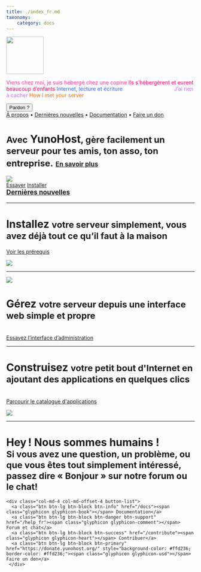 ```yaml
---
title: ./index_fr.md
taxonomy:
    category: docs
---
```

<div class="teasing-part">                                                                      

  <div class="home-logo">
    <img src="/images/ynh_logo_white_300dpi.png" width="100"/>
  </div>

  <div class="punchline">
    <p>
      <span class="yolo 1" style="color: #FF3399;">Viens chez moi, je suis hébergé chez une copine</span>
      <span class="yolo 2" style="color: #FF0066;">Ils s’hébergèrent et eurent beaucoup d’enfants</span>
      <span class="yolo 3" style="color: #3366FF;">Internet, lecture et écriture</span>
      <span class="yolo 4" style="color: #FFFFFF;">monsieur@michu.fr</span>
      <span class="yolo 5" style="color: #CC66FF;">J’ai rien à cacher</span>
      <span class="yolo 6" style="color: #FF6600;">How I met your server</span>
    </p>
    <button class="btn btn-primary btn-lg btn-block yolobtn">Pardon ?</button>
  </div>

  <div class="main-links hidden-xs">
    <a href="/whatsyunohost_fr">À propos</a> <span class="colored-bar">•</span> 
    <a href="https://forum.yunohost.org/c/announcement" target="_blank">Dernières nouvelles</a> <span class="colored-bar">•</span> 
    <a href="/docs_fr">Documentation</a> <span class="colored-bar">•</span> 
    <a href="https://donate.yunohost.org/">Faire un don</a>
  </div>

</div><!-- teasing-part -->

<div class="boring-part" markdown="1">

  <h1><small>Avec</small> YunoHost<small>, gère facilement un serveur pour tes amis, ton asso, ton entreprise.</small> <a href="/whatsyunohost" style="font-size:0.6em;">En savoir plus</a></small></h1>

  <div class="home-panel">
    <img src="/images/home_panel.jpg" />
  </div>

  <div class="call-to-action">
    <a class="btn btn-primary btn-lg" href="/try_fr">Essayer</a>
    <a class="btn btn-success btn-lg" href="/install_fr">Installer</a>
    <h2 style="margin-top: 0"><small><a href="https://forum.yunohost.org/c/announcement">Dernières nouvelles</a></small></h2>
  </div>

  <hr />

  <div class="row cf">
    <div class="col-md-7 text-right">
      <h1>Installez <small>votre serveur simplement, vous avez déjà tout ce qu’il faut à la maison</small></h1>
      <p><a href="/hardware_fr">Voir les prérequis</a></p>
    </div>
    <div class="col-md-4">
      <div class="feature-pic">
        <img src="/images/home_install.png" />
      </div>
    </div>
  </div>

  <hr />

  <div class="row cf">
    <div class="col-md-4">
      <div class="feature-pic">
        <img src="/images/webadmin_fr.png" />
      </div>
    </div>
    <div class="col-md-7">
      <h1>Gérez <small>votre serveur depuis une interface web simple et propre</small></h1>
      <p><br /><a href="/try_fr">Essayez l’interface d’administration</a></p>
    </div>
  </div>

  <hr />

  <div class="row cf">
    <div class="col-md-7 text-right">
      <h1>Construisez <small>votre petit bout d'Internet en ajoutant des applications en quelques clics</small></h1>
      <p><br /><a href="/apps">Parcourir le catalogue d'applications</a></p>
    </div>
    <div class="col-md-4">
      <div class="feature-pic">
        <img src="/images/home_enjoy.jpg" />
      </div>
    </div>
  </div>

  <hr />

  <div class="row cf">
    <div class="text-center">
    <h1>Hey ! Nous sommes humains !<br />
    <small>Si vous avez une question, un problème, ou que vous êtes tout simplement intéressé, passez dire « Bonjour » sur notre forum ou le chat!</small></h1>

    <div class="col-md-4 col-md-offset-4 button-list">
      <a class="btn btn-lg btn-block btn-info" href="/docs"><span class="glyphicon glyphicon-book"></span> Documentation</a>
      <a class="btn btn-lg btn-block btn-danger btn-support" href="/help_fr"><span class="glyphicon glyphicon-comment"></span> Forum et chat</a>
      <a class="btn btn-lg btn-block btn-success" href="/contribute"><span class="glyphicon glyphicon-heart"></span> Contribuer</a>
      <a class="btn btn-lg btn-block btn-primary" href="https://donate.yunohost.org/" style="background-color: #ffd236; border-color: #ffd236;"><span class="glyphicon glyphicon-usd"></span> Faire un don</a>
     </div>
  </div>

</div><!-- boring-part -->

<script type="text/javascript">
    jQuery('.teasing-part').css({
        marginTop: '0',
        display: 'block'
    });
    jQuery('.boring-part').css({
        marginTop: jQuery(window).height() + 100
    });
    jQuery( window ).resize(function() {
        jQuery('.boring-part').css({
            marginTop: jQuery('.teasing-part').height() + 100
        });
    });
    jQuery('.yolo').hide();
    randomNumber = Math.floor((Math.random()*jQuery('.yolo').length)+1);
    color = jQuery('.yolo.' + randomNumber).css('color');
    jQuery('.yolo.' + randomNumber).fadeIn();
    document.title = jQuery('.yolo.' + randomNumber).text();
    jQuery('.colored-bar').css({
      color: color,
      fontWeight: 'bold',
      padding: '1%'
    });
    jQuery('.yolobtn').css({
      background: color,
      borderColor: color
    }).on('click', function() {
      jQuery('html, body').animate({
        scrollTop: jQuery(window).height() + 80
      }, 500);
    });

</script>

